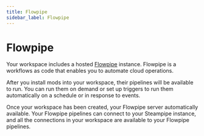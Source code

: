 ```yaml
---
title: Flowpipe
sidebar_label: Flowpipe
---
```


# Flowpipe

Your workspace includes a hosted [Flowpipe](https://flowpipe.io) instance.  Flowpipe is a workflows as code that enables you to automate cloud operations. 

After you install mods into your workspace, their pipelines will be available to run.  You can run them on demand or set up triggers to run them automatically on a schedule or in response to events.

Once your workspace has been created, your Flowpipe server automatically available. Your Flowpipe pipelines can connect to your Steampipe instance, and all the connections in your workspace are available to your Flowpipe pipelines.
